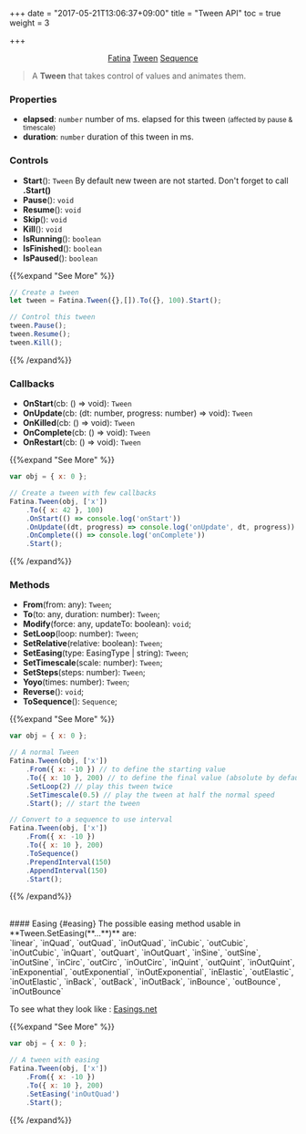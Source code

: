 +++
date = "2017-05-21T13:06:37+09:00"
title = "Tween API"
toc = true
weight = 3

+++

<div style="text-align: center">
    <a class="btn btn-default" href="/Fatina/api/basic/">Fatina</a>
    <a class="btn btn-primary" href="/Fatina/api/tween/">Tween</a>
    <a class="btn btn-default" href="/Fatina/api/sequence/">Sequence</a>
</div>

<blockquote>
    <p>A <b>Tween</b> that takes control of values and animates them.</p>
</blockquote>

### Properties
* **elapsed**: `number` number of ms. elapsed for this tween <small>(affected by pause &amp; timescale)</small>
* **duration**: `number` duration of this tween in ms.

### Controls
* **Start**(): `Tween` By default new tween are not started. Don't forget to call **.Start()**
* **Pause**(): `void`
* **Resume**(): `void`
* **Skip**(): `void`
* **Kill**(): `void`
* **IsRunning**(): `boolean`
* **IsFinished**(): `boolean`
* **IsPaused**(): `boolean`

{{%expand "See More" %}}
```js
// Create a tween
let tween = Fatina.Tween({},[]).To({}, 100).Start();

// Control this tween
tween.Pause();
tween.Resume();
tween.Kill(); 
```
{{% /expand%}}

### Callbacks
* **OnStart**(cb: () => void): `Tween`
* **OnUpdate**(cb: (dt: number, progress: number) => void): `Tween`
* **OnKilled**(cb: () => void): `Tween`
* **OnComplete**(cb: () => void): `Tween`
* **OnRestart**(cb: () => void): `Tween`

{{%expand "See More" %}}
```js
var obj = { x: 0 };

// Create a tween with few callbacks
Fatina.Tween(obj, ['x'])
    .To({ x: 42 }, 100)
    .OnStart(() => console.log('onStart'))
    .OnUpdate((dt, progress) => console.log('onUpdate', dt, progress)) // progress: float between 0 and 1
    .OnComplete(() => console.log('onComplete'))
    .Start();
```
{{% /expand%}}

### Methods
* **From**(from: any): `Tween`;
* **To**(to: any, duration: number): `Tween`;
* **Modify**(force: any, updateTo: boolean): `void`;
* **SetLoop**(loop: number): `Tween`;
* **SetRelative**(relative: boolean): `Tween`;
* **SetEasing**(type: EasingType | string): `Tween`;
* **SetTimescale**(scale: number): `Tween`;
* **SetSteps**(steps: number): `Tween`;
* **Yoyo**(times: number): `Tween`;
* **Reverse**(): `void`;
* **ToSequence**(): `Sequence`;

{{%expand "See More" %}}
```js
var obj = { x: 0 };

// A normal Tween
Fatina.Tween(obj, ['x'])
    .From({ x: -10 }) // to define the starting value
    .To({ x: 10 }, 200) // to define the final value (absolute by default, for relative use .SetRelative(true))
    .SetLoop(2) // play this tween twice
    .SetTimescale(0.5) // play the tween at half the normal speed
    .Start(); // start the tween

// Convert to a sequence to use interval
Fatina.Tween(obj, ['x'])
    .From({ x: -10 })
    .To({ x: 10 }, 200)
    .ToSequence()
    .PrependInterval(150)
    .AppendInterval(150)
    .Start();
```
{{% /expand%}}

<br>
#### Easing {#easing}
The possible easing method usable in **Tween.SetEasing(**...**)** are: <br>
`linear`,
`inQuad`,
`outQuad`,
`inOutQuad`,
`inCubic`,
`outCubic`,
`inOutCubic`,
`inQuart`,
`outQuart`,
`inOutQuart`,
`inSine`,
`outSine`,
`inOutSine`,
`inCirc`,
`outCirc`,
`inOutCirc`,
`inQuint`,
`outQuint`,
`inOutQuint`,
`inExponential`,
`outExponential`,
`inOutExponential`,
`inElastic`,
`outElastic`,
`inOutElastic`,
`inBack`,
`outBack`,
`inOutBack`,
`inBounce`,
`outBounce`,
`inOutBounce`

To see what they look like : [Easings.net](http://easings.net)

{{%expand "See More" %}}
```js
var obj = { x: 0 };

// A tween with easing
Fatina.Tween(obj, ['x'])
    .From({ x: -10 })
    .To({ x: 10 }, 200)
    .SetEasing('inOutQuad')
    .Start();
```
{{% /expand%}}